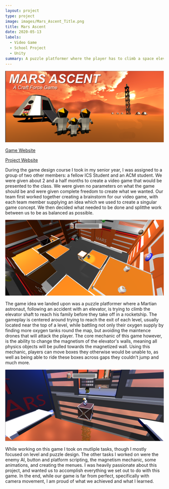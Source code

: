 ```yaml
---
layout: project
type: project
image: images/Mars_Ascent_Title.png
title: Mars Ascent
date: 2020-05-13
labels:
  - Video Game
  - School Project
  - Unity
summary: A puzzle platformer where the player has to climb a space elevator by manipulating the elevator's magnetism and environment.
---
```


<img class="ui huge right floated rounded image" src="../images/Mars_Ascent_Title.png">


[Game Website](https://craft-force.itch.io/mars-ascent)

[Project Website](https://sites.google.com/hawaii.edu/craft-force/)

During the game design course I took in my senior year, I was assigned to a group of two other members: a fellow ICS Student and an ACM student. We were given about 2 and a half months to create a video game that would be presented to the class. We were given no parameters on what the game should be and were given complete freedom to create what we wanted. Our team first worked together creating a brainstorm for our video game, with each team member supplying an idea which we used to create a singular game concept. We then decided what needed to be done and splitthe work between us to be as balanced as possible.

<img class="ui large right floated rounded image" src="../images/marsScreenShot1.png">

The game idea we landed upon was a puzzle platformer where a Martian astronaut, following an accident with an elevator, is trying to climb the elevator shaft to reach his family before they take off in a rocketship. The gameplay is centered around trying to reach the exit of each level, usually located near the top of a level, while battling not only their oxygen supply by finding more oxygen tanks round the map, but avoiding the maintence drones that will attack the player. The core mechanic of this game however, is the ability to change the magnetism of the elevator's walls, meaning all physics objects will be pulled towards the magnetized wall. Using this mechanic, players can move boxes they otherwise would be unable to, as well as being able to ride these boxes across gaps they couldn't jump and much more. 

<img class="ui large left floated rounded image" src="../images/marsScreenShot.png">

While working on this game I took on mutliple tasks, though I mostly focused on level and puzzle design. The other tasks I worked on were the enemy AI, button and platform scripting, the magnetism mechanic, some animations, and creating the menues. I was heavily passionate about this project, and wanted us to accomplish everything we set out to do with this game. In the end, while our game is far from perfect, specifically with camera movement, I am proud of what we achieved and what I learned. 
